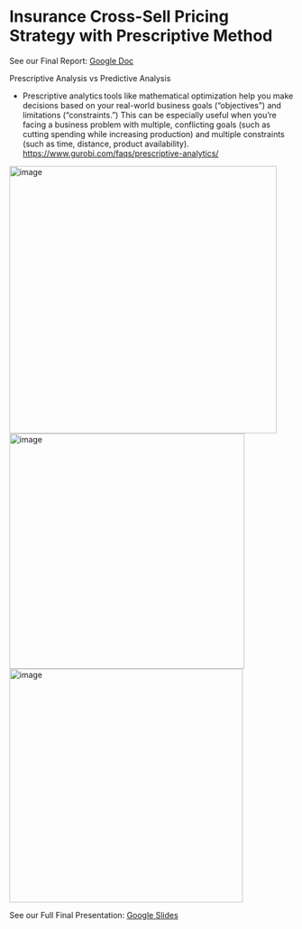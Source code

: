 # Insurance Cross-Sell Pricing Strategy with Prescriptive Method
See our Final Report: [Google Doc](https://docs.google.com/document/d/1tJDsfreD7WqR5e3X4746DU-UPPBOb9se9ioaf4h3ock/edit?usp=sharing)

Prescriptive Analysis vs Predictive Analysis
- Prescriptive analytics tools like mathematical optimization help you make decisions based on your real-world business goals (“objectives”) and limitations (“constraints.”) This can be especially useful when you’re facing a business problem with multiple, conflicting goals (such as cutting spending while increasing production) and multiple constraints (such as time, distance, product availability).
https://www.gurobi.com/faqs/prescriptive-analytics/

<img width="474" alt="image" src="https://github.com/nuobeiz/InsurancePricing_PrescriptiveAnalysis/assets/90873043/fa56b77c-5f2f-48ea-8fd6-d7b617726ba2">

<img width="417" alt="image" src="https://github.com/nuobeiz/InsurancePricing_PrescriptiveAnalysis/assets/90873043/398fb8b6-7b21-452b-826a-bad710b25fbe">

<img width="414" alt="image" src="https://github.com/nuobeiz/InsurancePricing_PrescriptiveAnalysis/assets/90873043/f12c16b9-d34e-4c6a-a638-96ea35d4d0ea">

See our Full Final Presentation: [Google Slides](https://docs.google.com/presentation/d/1nCR539BS7IVa9DIm4p41ccke0RVoaEDAJQvZ2pQU_NQ/edit?usp=sharing)

